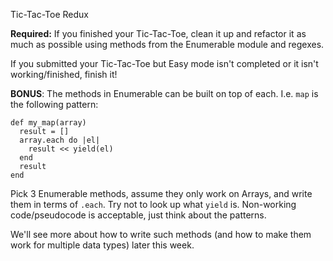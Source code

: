 Tic-Tac-Toe Redux 

**Required:**
If you finished your Tic-Tac-Toe, clean it up and refactor it as
 much as possible using methods from the Enumerable module and regexes.

If you submitted your Tic-Tac-Toe but Easy mode isn't completed
 or it isn't working/finished, finish it!

**BONUS**:
The methods in Enumerable can be built on top of each.
I.e. `map` is the following pattern:
```
def my_map(array)
  result = []
  array.each do |el|
    result << yield(el)
  end
  result
end
```

Pick 3 Enumerable methods, assume they only work on Arrays,
and write them in terms of `.each`. Try not to look up what `yield` is.
Non-working code/pseudocode is acceptable, just think about the patterns.

We'll see more about how to write such methods (and how to make them
work for multiple data types) later this week.
